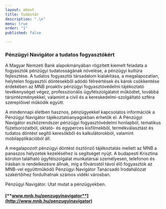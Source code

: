 ```yaml
---
layout: about
title: Tudástár
description: ".\n"
menu: true
order: "1"
published: false

---
```

### **Pénzügyi Navigátor a tudatos fogyasztókért**

A Magyar Nemzeti Bank alapokmányában rögzített kiemelt feladata a fogyasztók pénzügyi tudatosságának növelése, a pénzügyi kultúra fejlesztése. A tudatos fogyasztói társadalom kialakítása, a megalapozatlan, helytelen fogyasztói döntésekből adódó félreértések és károk csökkentése érdekében az MNB proaktív pénzügyi fogyasztóvédelmi tájékoztató tevékenységet végez, professzionális ügyfélszolgálatot működtet, továbbá társintézményekkel, valamint a civil és a kereskedelmi-szolgáltató szféra szereplőivel működik együtt.

A mindennapi életben hasznos, pénzügyekkel kapcsolatos információk a Pénzügyi Navigátor tájékoztatóanyagokban érhetők el. A Pénzügyi Navigátor eszközrendszer pénzügyi fogyasztóvédelmi honlapból, tematikus füzetsorozatból, oktató- és egyperces kisfilmekből, termékválasztást és tudatos döntést segítő keresőkből és kalkulátorokból, valamint mobilapplikációból áll.

A megalapozott pénzügyi döntést ösztönző tájékoztatás mellett az MNB a panaszos helyzetek kezeléséhez is segítséget nyújt. A budapesti Krisztina körúton található ügyfélszolgálat munkatársai személyesen, telefonon és írásban is rendelkezésre állnak, míg a fővárostól távol élő fogyasztók az MNB-vel együttműködő Pénzügyi Navigátor Tanácsadó Irodahálózat szakértőihez fordulhatnak számos vidéki városban.

Pénzügyi Navigátor. Utat mutat a pénzügyekben.

#### [**www.mnb.hu/penzugyinavigator**](http://www.mnb.hu/penzugyinavigator)